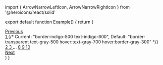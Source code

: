 import { ArrowNarrowLeftIcon, ArrowNarrowRightIcon } from '@heroicons/react/solid'

export default function Example() {
  return (
    <nav className="border-t border-gray-200 px-4 flex items-center justify-between sm:px-0">
      <div className="-mt-px w-0 flex-1 flex">
        <a
          href="#"
          className="border-t-2 border-transparent pt-4 pr-1 inline-flex items-center text-sm font-medium text-gray-500 hover:text-gray-700 hover:border-gray-300"
        >
          <ArrowNarrowLeftIcon className="mr-3 h-5 w-5 text-gray-400" aria-hidden="true" />
          Previous
        </a>
      </div>
      <div className="hidden md:-mt-px md:flex">
        <a
          href="#"
          className="border-transparent text-gray-500 hover:text-gray-700 hover:border-gray-300 border-t-2 pt-4 px-4 inline-flex items-center text-sm font-medium"
        >
          1
        </a>
        {/* Current: "border-indigo-500 text-indigo-600", Default: "border-transparent text-gray-500 hover:text-gray-700 hover:border-gray-300" */}
        <a
          href="#"
          className="border-indigo-500 text-indigo-600 border-t-2 pt-4 px-4 inline-flex items-center text-sm font-medium"
          aria-current="page"
        >
          2
        </a>
        <a
          href="#"
          className="border-transparent text-gray-500 hover:text-gray-700 hover:border-gray-300 border-t-2 pt-4 px-4 inline-flex items-center text-sm font-medium"
        >
          3
        </a>
        <span className="border-transparent text-gray-500 border-t-2 pt-4 px-4 inline-flex items-center text-sm font-medium">
          ...
        </span>
        <a
          href="#"
          className="border-transparent text-gray-500 hover:text-gray-700 hover:border-gray-300 border-t-2 pt-4 px-4 inline-flex items-center text-sm font-medium"
        >
          8
        </a>
        <a
          href="#"
          className="border-transparent text-gray-500 hover:text-gray-700 hover:border-gray-300 border-t-2 pt-4 px-4 inline-flex items-center text-sm font-medium"
        >
          9
        </a>
        <a
          href="#"
          className="border-transparent text-gray-500 hover:text-gray-700 hover:border-gray-300 border-t-2 pt-4 px-4 inline-flex items-center text-sm font-medium"
        >
          10
        </a>
      </div>
      <div className="-mt-px w-0 flex-1 flex justify-end">
        <a
          href="#"
          className="border-t-2 border-transparent pt-4 pl-1 inline-flex items-center text-sm font-medium text-gray-500 hover:text-gray-700 hover:border-gray-300"
        >
          Next
          <ArrowNarrowRightIcon className="ml-3 h-5 w-5 text-gray-400" aria-hidden="true" />
        </a>
      </div>
    </nav>
  )
}